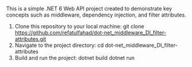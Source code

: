This is a simple .NET 6 Web API project created to demonstrate key concepts such as middleware, dependency injection, and filter attributes.

1. Clone this repository to your local machine:
   git clone https://github.com/refatulfahad/dot-net_middleware_DI_filter-attributes.git
2. Navigate to the project directory:
   cd dot-net_middleware_DI_filter-attributes
3. Build and run the project:
   dotnet build
   dotnet run

